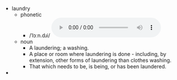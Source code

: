 - laundry
	- phonetic
		- /ˈlɔːn.dɹi/
		  <audio controls><source src="https://api.dictionaryapi.dev/media/pronunciations/en/laundry-us.mp3"></audio>
	- noun
		- A laundering; a washing.
		- A place or room where laundering is done - including, by extension, other forms of laundering than clothes washing.
		- That which needs to be, is being, or has been laundered.
-